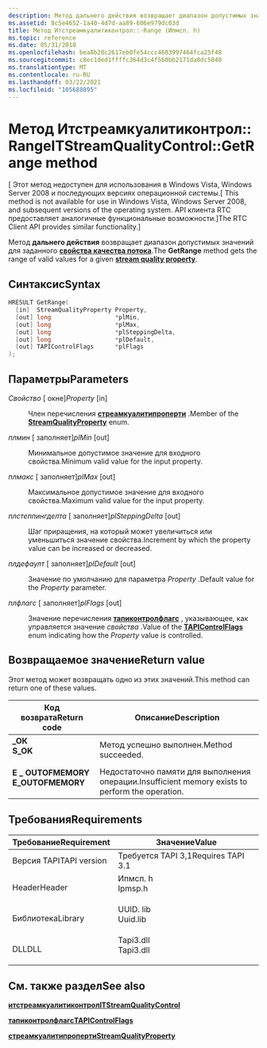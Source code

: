 ```yaml
---
description: Метод дальнего действия возвращает диапазон допустимых значений для заданного свойства качества потока.
ms.assetid: 8c5e4652-1a40-4d7d-aa89-606e979dc03d
title: Метод Итстреамкуалитиконтрол::-Range (Ипмсп. h)
ms.topic: reference
ms.date: 05/31/2018
ms.openlocfilehash: bea8b20c2617eb0fe54ccc4603997464fca25f48
ms.sourcegitcommit: c8ec1ded1ffffc364d3c4f560bb2171da0dc5040
ms.translationtype: MT
ms.contentlocale: ru-RU
ms.lasthandoff: 03/22/2021
ms.locfileid: "105688895"
---
```

# <a name="itstreamqualitycontrolgetrange-method"></a><span data-ttu-id="e13c7-103">Метод Итстреамкуалитиконтрол:: Range</span><span class="sxs-lookup"><span data-stu-id="e13c7-103">ITStreamQualityControl::GetRange method</span></span>

<span data-ttu-id="e13c7-104">\[ Этот метод недоступен для использования в Windows Vista, Windows Server 2008 и последующих версиях операционной системы.</span><span class="sxs-lookup"><span data-stu-id="e13c7-104">\[ This method is not available for use in Windows Vista, Windows Server 2008, and subsequent versions of the operating system.</span></span> <span data-ttu-id="e13c7-105">API клиента RTC предоставляет аналогичные функциональные возможности.\]</span><span class="sxs-lookup"><span data-stu-id="e13c7-105">The RTC Client API provides similar functionality.\]</span></span>

<span data-ttu-id="e13c7-106">Метод **дальнего действия** возвращает диапазон допустимых значений для заданного [**свойства качества потока**](streamqualityproperty.md).</span><span class="sxs-lookup"><span data-stu-id="e13c7-106">The **GetRange** method gets the range of valid values for a given [**stream quality property**](streamqualityproperty.md).</span></span>

## <a name="syntax"></a><span data-ttu-id="e13c7-107">Синтаксис</span><span class="sxs-lookup"><span data-stu-id="e13c7-107">Syntax</span></span>


```C++
HRESULT GetRange(
  [in]  StreamQualityProperty Property,
  [out] long                  *plMin,
  [out] long                  *plMax,
  [out] long                  *plSteppingDelta,
  [out] long                  *plDefault,
  [out] TAPIControlFlags      *plFlags
);
```



## <a name="parameters"></a><span data-ttu-id="e13c7-108">Параметры</span><span class="sxs-lookup"><span data-stu-id="e13c7-108">Parameters</span></span>

<dl> <dt>

<span data-ttu-id="e13c7-109">*Свойство* \[ окне\]</span><span class="sxs-lookup"><span data-stu-id="e13c7-109">*Property* \[in\]</span></span>
</dt> <dd>

<span data-ttu-id="e13c7-110">Член перечисления [**стреамкуалитипроперти**](streamqualityproperty.md) .</span><span class="sxs-lookup"><span data-stu-id="e13c7-110">Member of the [**StreamQualityProperty**](streamqualityproperty.md) enum.</span></span>

</dd> <dt>

<span data-ttu-id="e13c7-111">*плмин* \[ заполняет\]</span><span class="sxs-lookup"><span data-stu-id="e13c7-111">*plMin* \[out\]</span></span>
</dt> <dd>

<span data-ttu-id="e13c7-112">Минимальное допустимое значение для входного свойства.</span><span class="sxs-lookup"><span data-stu-id="e13c7-112">Minimum valid value for the input property.</span></span>

</dd> <dt>

<span data-ttu-id="e13c7-113">*плмакс* \[ заполняет\]</span><span class="sxs-lookup"><span data-stu-id="e13c7-113">*plMax* \[out\]</span></span>
</dt> <dd>

<span data-ttu-id="e13c7-114">Максимальное допустимое значение для входного свойства.</span><span class="sxs-lookup"><span data-stu-id="e13c7-114">Maximum valid value for the input property.</span></span>

</dd> <dt>

<span data-ttu-id="e13c7-115">*плстеппингделта* \[ заполняет\]</span><span class="sxs-lookup"><span data-stu-id="e13c7-115">*plSteppingDelta* \[out\]</span></span>
</dt> <dd>

<span data-ttu-id="e13c7-116">Шаг приращения, на который может увеличиться или уменьшиться значение свойства.</span><span class="sxs-lookup"><span data-stu-id="e13c7-116">Increment by which the property value can be increased or decreased.</span></span>

</dd> <dt>

<span data-ttu-id="e13c7-117">*плдефаулт* \[ заполняет\]</span><span class="sxs-lookup"><span data-stu-id="e13c7-117">*plDefault* \[out\]</span></span>
</dt> <dd>

<span data-ttu-id="e13c7-118">Значение по умолчанию для параметра *Property* .</span><span class="sxs-lookup"><span data-stu-id="e13c7-118">Default value for the *Property* parameter.</span></span>

</dd> <dt>

<span data-ttu-id="e13c7-119">*плфлагс* \[ заполняет\]</span><span class="sxs-lookup"><span data-stu-id="e13c7-119">*plFlags* \[out\]</span></span>
</dt> <dd>

<span data-ttu-id="e13c7-120">Значение перечисления [**тапиконтролфлагс**](tapicontrolflags.md) , указывающее, как управляется значение *свойства* .</span><span class="sxs-lookup"><span data-stu-id="e13c7-120">Value of the [**TAPIControlFlags**](tapicontrolflags.md) enum indicating how the *Property* value is controlled.</span></span>

</dd> </dl>

## <a name="return-value"></a><span data-ttu-id="e13c7-121">Возвращаемое значение</span><span class="sxs-lookup"><span data-stu-id="e13c7-121">Return value</span></span>

<span data-ttu-id="e13c7-122">Этот метод может возвращать одно из этих значений.</span><span class="sxs-lookup"><span data-stu-id="e13c7-122">This method can return one of these values.</span></span>



| <span data-ttu-id="e13c7-123">Код возврата</span><span class="sxs-lookup"><span data-stu-id="e13c7-123">Return code</span></span>                                                                                   | <span data-ttu-id="e13c7-124">Описание</span><span class="sxs-lookup"><span data-stu-id="e13c7-124">Description</span></span>                                                     |
|-----------------------------------------------------------------------------------------------|-----------------------------------------------------------------|
| <dl> <span data-ttu-id="e13c7-125"><dt>**\_ОК**</dt></span><span class="sxs-lookup"><span data-stu-id="e13c7-125"><dt>**S\_OK**</dt></span></span> </dl>          | <span data-ttu-id="e13c7-126">Метод успешно выполнен.</span><span class="sxs-lookup"><span data-stu-id="e13c7-126">Method succeeded.</span></span><br/>                                    |
| <dl> <span data-ttu-id="e13c7-127"><dt>**E \_ OUTOFMEMORY**</dt></span><span class="sxs-lookup"><span data-stu-id="e13c7-127"><dt>**E\_OUTOFMEMORY**</dt></span></span> </dl> | <span data-ttu-id="e13c7-128">Недостаточно памяти для выполнения операции.</span><span class="sxs-lookup"><span data-stu-id="e13c7-128">Insufficient memory exists to perform the operation.</span></span><br/> |



 

## <a name="requirements"></a><span data-ttu-id="e13c7-129">Требования</span><span class="sxs-lookup"><span data-stu-id="e13c7-129">Requirements</span></span>



| <span data-ttu-id="e13c7-130">Требование</span><span class="sxs-lookup"><span data-stu-id="e13c7-130">Requirement</span></span> | <span data-ttu-id="e13c7-131">Значение</span><span class="sxs-lookup"><span data-stu-id="e13c7-131">Value</span></span> |
|-------------------------|--------------------------------------------------------------------------------------|
| <span data-ttu-id="e13c7-132">Версия TAPI</span><span class="sxs-lookup"><span data-stu-id="e13c7-132">TAPI version</span></span><br/> | <span data-ttu-id="e13c7-133">Требуется TAPI 3,1</span><span class="sxs-lookup"><span data-stu-id="e13c7-133">Requires TAPI 3.1</span></span><br/>                                                         |
| <span data-ttu-id="e13c7-134">Header</span><span class="sxs-lookup"><span data-stu-id="e13c7-134">Header</span></span><br/>       | <dl> <span data-ttu-id="e13c7-135"><dt>Ипмсп. h</dt></span><span class="sxs-lookup"><span data-stu-id="e13c7-135"><dt>Ipmsp.h</dt></span></span> </dl>   |
| <span data-ttu-id="e13c7-136">Библиотека</span><span class="sxs-lookup"><span data-stu-id="e13c7-136">Library</span></span><br/>      | <dl> <span data-ttu-id="e13c7-137"><dt>UUID. lib</dt></span><span class="sxs-lookup"><span data-stu-id="e13c7-137"><dt>Uuid.lib</dt></span></span> </dl>  |
| <span data-ttu-id="e13c7-138">DLL</span><span class="sxs-lookup"><span data-stu-id="e13c7-138">DLL</span></span><br/>          | <dl> <span data-ttu-id="e13c7-139"><dt>Tapi3.dll</dt></span><span class="sxs-lookup"><span data-stu-id="e13c7-139"><dt>Tapi3.dll</dt></span></span> </dl> |



## <a name="see-also"></a><span data-ttu-id="e13c7-140">См. также раздел</span><span class="sxs-lookup"><span data-stu-id="e13c7-140">See also</span></span>

<dl> <dt>

[<span data-ttu-id="e13c7-141">**итстреамкуалитиконтрол**</span><span class="sxs-lookup"><span data-stu-id="e13c7-141">**ITStreamQualityControl**</span></span>](itstreamqualitycontrol.md)
</dt> <dt>

[<span data-ttu-id="e13c7-142">**тапиконтролфлагс**</span><span class="sxs-lookup"><span data-stu-id="e13c7-142">**TAPIControlFlags**</span></span>](tapicontrolflags.md)
</dt> <dt>

[<span data-ttu-id="e13c7-143">**стреамкуалитипроперти**</span><span class="sxs-lookup"><span data-stu-id="e13c7-143">**StreamQualityProperty**</span></span>](streamqualityproperty.md)
</dt> </dl>

 

 




